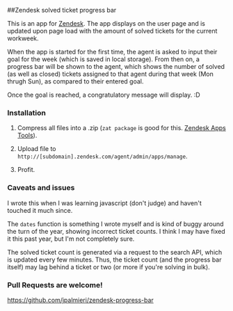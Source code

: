##Zendesk solved ticket progress bar

This is an app for [Zendesk](https://www.zendesk.com/). The app displays on the user page and is updated upon page load with the amount of solved tickets for the current workweek. 

When the app is started for the first time, the agent is asked to input their goal for the week (which is saved in local storage). From then on, a progress bar will be shown to the agent, which shows the number of solved (as well as closed) tickets assigned to that agent during that week (Mon thrugh Sun), as compared to their entered goal.

Once the goal is reached, a congratulatory message will display. :D

### Installation

1. Compress all files into a .zip (`zat package` is good for this. [Zendesk Apps Tools](https://support.zendesk.com/hc/en-us/articles/203691236-Installing-and-using-the-Zendesk-apps-tools)).

2. Upload file to `http://[subdomain].zendesk.com/agent/admin/apps/manage`.

3. Profit.

### Caveats and issues

I wrote this when I was learning javascript (don't judge) and haven't touched it much since.

The `dates` function is something I wrote myself and is kind of buggy around the turn of the year, showing incorrect ticket counts. I think I may have fixed it this past year, but I'm not completely sure.

The solved ticket count is generated via a request to the search API, which is updated every few minutes. Thus, the ticket count (and the progress bar itself) may lag behind a ticket or two (or more if you're solving in bulk).

### Pull Requests are welcome!

https://github.com/jpalmieri/zendesk-progress-bar